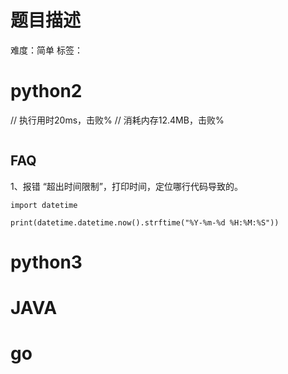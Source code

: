 # 题目描述

难度：简单
标签：

# python2

// 执行用时20ms，击败%
// 消耗内存12.4MB，击败%
```
```
## FAQ

1、报错 “超出时间限制”，打印时间，定位哪行代码导致的。
```
import datetime

print(datetime.datetime.now().strftime("%Y-%m-%d %H:%M:%S"))
```

# python3 

# JAVA

# go
